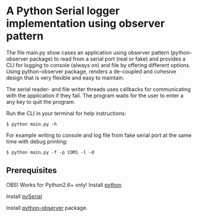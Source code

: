 # A Python Serial logger implementation using observer pattern
The file main.py show cases an application using observer pattern (python-observer package) to
read from a serial port (real or fake) and provides a CLI for logging to console (always on) and
file by offering different options. Using python-observer package, renders a de-coupled and
cohesive design that is very flexible and easy to maintain.

The serial reader- and file writer threads uses callbacks for communicating with the application
if they fail. The program waits for the user to enter a any key to quit the program.

Run the CLI in your terminal for help instructions:
```console
$ python main.py -h
```

For example writing to console and log file from fake serial port at the same time with debug printing:
```console
$ python main.py -f -p COM1 -l -d
```

## Prerequisites

OBS! Works for Python2.6+ only!
Install [python](https://www.python.org/downloads/)

Install [pySerial](https://github.com/pyserial/pyserial/blob/master/documentation/pyserial.rst)

Install [python-observer](https://github.com/FrederikBjorne/python-observer) package.
